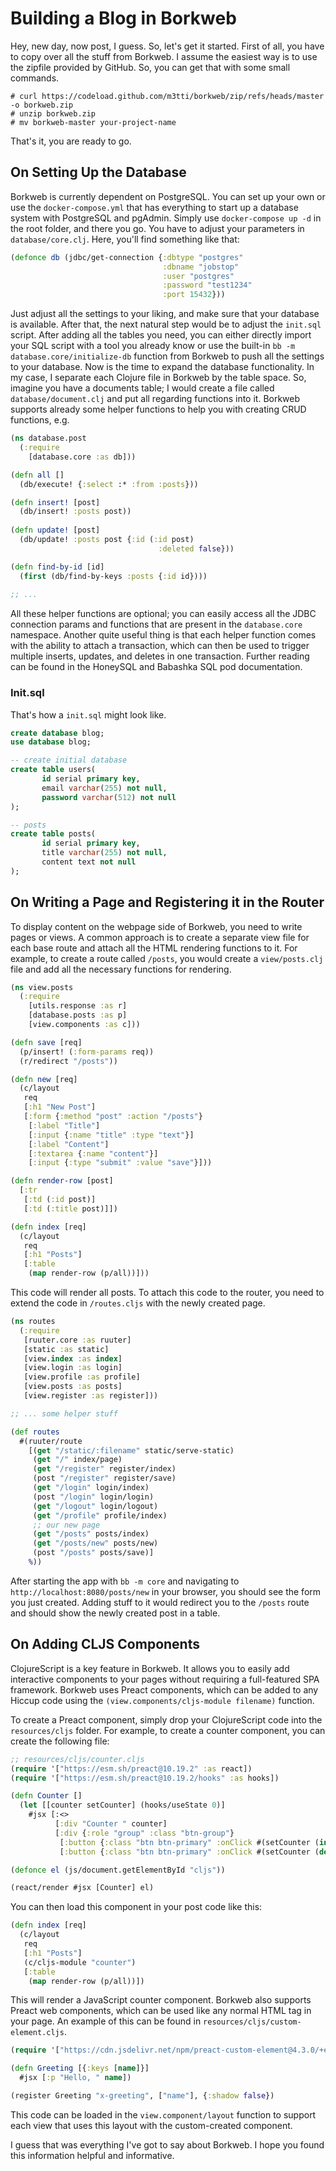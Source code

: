 # Building a Blog in Borkweb

Hey, new day, now post, I guess. So, let's get it started. First of all, you have to copy over all the stuff from Borkweb. I assume the easiest way is to use the zipfile provided by GitHub. So, you can get that with some small commands.

```shell
# curl https://codeload.github.com/m3tti/borkweb/zip/refs/heads/master -o borkweb.zip
# unzip borkweb.zip
# mv borkweb-master your-project-name
```

That's it, you are ready to go.

## On Setting Up the Database

Borkweb is currently dependent on PostgreSQL. You can set up your own or use the `docker-compose.yml` that has everything to start up a database system with PostgreSQL and pgAdmin. Simply use `docker-compose up -d` in the root folder, and there you go. You have to adjust your parameters in `database/core.clj`. Here, you'll find something like that:

```clojure
(defonce db (jdbc/get-connection {:dbtype "postgres"
                                  :dbname "jobstop"
                                  :user "postgres"
                                  :password "test1234"
                                  :port 15432}))
```

Just adjust all the settings to your liking, and make sure that your database is available. After that, the next natural step would be to adjust the `init.sql` script. After adding all the tables you need, you can either directly import your SQL script with a tool you already know or use the built-in `bb -m database.core/initialize-db` function from Borkweb to push all the settings to your database. Now is the time to expand the database functionality. In my case, I separate each Clojure file in Borkweb by the table space. So, imagine you have a documents table; I would create a file called `database/document.clj` and put all regarding functions into it. Borkweb supports already some helper functions to help you with creating CRUD functions, e.g.

```clojure
(ns database.post
  (:require 
    [database.core :as db]))

(defn all []
  (db/execute! {:select :* :from :posts}))

(defn insert! [post]
  (db/insert! :posts post))
  
(defn update! [post]
  (db/update! :posts post {:id (:id post)
                                 :deleted false}))

(defn find-by-id [id]
  (first (db/find-by-keys :posts {:id id})))
  
;; ...
```

All these helper functions are optional; you can easily access all the JDBC connection params and functions that are present in the `database.core` namespace. Another quite useful thing is that each helper function comes with the ability to attach a transaction, which can then be used to trigger multiple inserts, updates, and deletes in one transaction. Further reading can be found in the HoneySQL and Babashka SQL pod documentation.

### Init.sql

That's how a `init.sql` might look like.

```sql
create database blog;
use database blog;

-- create initial database
create table users(
       id serial primary key,
       email varchar(255) not null,
       password varchar(512) not null
);

-- posts
create table posts(
       id serial primary key,
       title varchar(255) not null,
       content text not null
);
```
## On Writing a Page and Registering it in the Router

To display content on the webpage side of Borkweb, you need to write pages or views. A common approach is to create a separate view file for each base route and attach all the HTML rendering functions to it. For example, to create a route called `/posts`, you would create a `view/posts.clj` file and add all the necessary functions for rendering.

```clojure
(ns view.posts
  (:require 
    [utils.response :as r]
    [database.posts :as p]
    [view.components :as c]))

(defn save [req]
  (p/insert! (:form-params req))
  (r/redirect "/posts"))

(defn new [req]
  (c/layout
   req
   [:h1 "New Post"]
   [:form {:method "post" :action "/posts"}
    [:label "Title"]
    [:input {:name "title" :type "text"}]
    [:label "Content"]
    [:textarea {:name "content"}]
    [:input {:type "submit" :value "save"}]))

(defn render-row [post]
  [:tr
   [:td (:id post)]
   [:td (:title post)]])

(defn index [req]
  (c/layout
   req
   [:h1 "Posts"]
   [:table
    (map render-row (p/all))]))
```

This code will render all posts. To attach this code to the router, you need to extend the code in `/routes.cljs` with the newly created page.

```clojure
(ns routes
  (:require
   [ruuter.core :as ruuter]
   [static :as static]
   [view.index :as index]
   [view.login :as login]
   [view.profile :as profile]
   [view.posts :as posts]
   [view.register :as register]))

;; ... some helper stuff 

(def routes
  #(ruuter/route 
    [(get "/static/:filename" static/serve-static)
     (get "/" index/page)
     (get "/register" register/index)
     (post "/register" register/save)
     (get "/login" login/index)
     (post "/login" login/login)
     (get "/logout" login/logout)
     (get "/profile" profile/index)
     ;; our new page
     (get "/posts" posts/index)
     (get "/posts/new" posts/new)
     (post "/posts" posts/save)]
    %))
```

After starting the app with `bb -m core` and navigating to `http://localhost:8080/posts/new` in your browser, you should see the form you just created. Adding stuff to it would redirect you to the `/posts` route and should show the newly created post in a table.

## On Adding CLJS Components

ClojureScript is a key feature in Borkweb. It allows you to easily add interactive components to your pages without requiring a full-featured SPA framework. Borkweb uses Preact components, which can be added to any Hiccup code using the `(view.components/cljs-module filename)` function.

To create a Preact component, simply drop your ClojureScript code into the `resources/cljs` folder. For example, to create a counter component, you can create the following file:

```clojure
;; resources/cljs/counter.cljs
(require '["https://esm.sh/preact@10.19.2" :as react])
(require '["https://esm.sh/preact@10.19.2/hooks" :as hooks])

(defn Counter []
  (let [[counter setCounter] (hooks/useState 0)]
    #jsx [:<>
          [:div "Counter " counter]
          [:div {:role "group" :class "btn-group"}
           [:button {:class "btn btn-primary" :onClick #(setCounter (inc counter))} "+"]
           [:button {:class "btn btn-primary" :onClick #(setCounter (dec counter))} "-"]]]))

(defonce el (js/document.getElementById "cljs"))

(react/render #jsx [Counter] el)
```

You can then load this component in your post code like this:

```clojure
(defn index [req]
  (c/layout
   req
   [:h1 "Posts"]
   (c/cljs-module "counter")
   [:table
    (map render-row (p/all))])
```

This will render a JavaScript counter component. Borkweb also supports Preact web components, which can be used like any normal HTML tag in your page. An example of this can be found in `resources/cljs/custom-element.cljs`.

```clojure
(require '["https://cdn.jsdelivr.net/npm/preact-custom-element@4.3.0/+esm$default" :as register])

(defn Greeting [{:keys [name]}]
  #jsx [:p "Hello, " name])

(register Greeting "x-greeting", ["name"], {:shadow false})
```

This code can be loaded in the `view.component/layout` function to support each view that uses this layout with the custom-created component.

I guess that was everything I've got to say about Borkweb. I hope you found this information helpful and informative.

